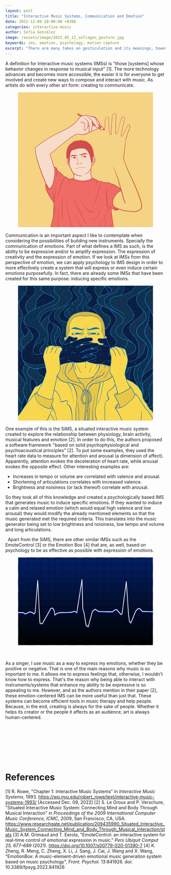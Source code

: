 ```yaml
---
layout: post
title: "Interactive Music Systems, Communication and Emotion"
date: 2022-12-09 10:00:00 +0200
categories: interactive-music
author: Sofía González
image: /assets/image/2022_05_12_sofiagon_gesture.jpg
keywords: ims, emotion, psychology, motion capture
excerpt: "There are many takes on gesticulation and its meanings, however, I wanted to take the time to delimit what a gesture is, possible categories and gesturing patters."
---
```


A definition for Interactive music systems (IMSs) is "those [systems] whose behavior changes in response to musical input" [1]. The more technology advances and becomes more accessible, the easier it is for everyone to get involved and create new ways to compose and interact with music. As artists do with every other art form: creating to communicate.

<figure style="float: none">
   <img src="/assets/image/2022_12_09_sofiagon_caricature.jpg" alt="" title="by CDD20 in pixabay" width="auto" />
</figure>

Communication is an important aspect I like to contemplate when considering the possibilities of building new instruments. Specially the communication of emotions. Part of what defines a IMS as such, is the ability to be expressive and/or to amplify expression. The expression of creativity and the expression of emotion.
If we look at IMSs from this perspective of emotion, we can apply psychology to IMS design in order to more effectively create a system that will express or even induce certain emotions purposefully.
In fact, there are already some IMSs that have been created for this same purpose: inducing specific emotions.

<figure style="float: none">
   <img src="/assets/image/2022_12_09_sofiagon_caricature_2.jpg" alt="" title="by CDD20 in pixabay" width="auto" />
</figure>

One example of this is the SiMS, a situated interactive music system created to explore the relationship between physiology, brain activity, musical features and emotion [2]. In order to do this, the authors proposed a software framework "based on solid psychophysiological and psychoacoustical principles" [2].
To put some examples, they used the heart rate data to measure for attention and arousal (a dimension of affect). Apparently, attention evokes the deceleration of heart rate, while arousal evokes the opposite effect. Other interesting examples are:
- Increases in tempo or volume are correlated with valence and arousal.
- Shortening of articulations correlates with increased valence.
- Brightness and noisiness (or lack thereof) correlate with arousal.

So they took all of this knowledge and created a psychologically based IMS that generates music to induce specific emotions. If they wanted to induce a calm and relaxed emotion (which would equal high valence and low arousal) they would modify the already mentioned elements so that the music generated met the required criteria. This translates into the music generator being set to low brightness and noisiness, low tempo and volume and long articulations.

&nbsp;
Apart from the SiMS, there are other similar IMSs such as the EmoteControl [3] or the Emotion Box [4] that are, as well, based on psychology to be as effective as possible with expression of emotions.

<figure style="float: none">
   <img src="/assets/image/2022_12_09_sofiagon_heartrate.png" alt="" title="by Dung Quách in pixabay" width="auto" />
</figure>

&nbsp;

As a singer, I use music as a way to express my emotions, whether they be positive or negative. That is one of the main reasons why music is so important to me. It allows me to express feelings that, otherwise, I wouldn't know how to express. That's the reason why being able to interact with instruments/systems that enhance my ability to be expressive is so appealing to me.
However, and as the authors mention in their paper [2], these emotion-centered IMS can be more useful than just that. These systems can become efficient tools in music therapy and help people. Because, in the end, creating is always for the sake of people. Whether it helps its creator or the people it affects as an audience, art is always human-centered.

&nbsp;

&nbsp;

&nbsp;

&nbsp;

# References
[1] R. Rowe, "Chapter 1: Interactive Music Systems" in *Interactive Music Systems*, 1993. https://wp.nyu.edu/robert_rowe/text/interactive-music-systems-1993/ [Accessed Dec. 09, 2022]
[2] S. Le Groux and P. Verschure, "Situated Interactive Music System: Connecting Mind and Body Through Musical Interaction" in *Proceedings of the 2009 International Computer Music Conference, ICMC*, 2009, San Francisco, CA, USA. https://www.researchgate.net/publication/209435990_Situated_Interactive_Music_System_Connecting_Mind_and_Body_Through_Musical_Interaction/stats
[3] A.M. Grimaud and T. Eerola, "EmoteControl: an interactive system for real-time control of emotional expression in music." *Pers Ubiquit Comput 25, 677–689* (2021). https://doi.org/10.1007/s00779-020-01390-7
[4] K. Zheng, R. Meng, C. Zheng, X. Li, J. Sang, J. Cai, J. Wang and X. Wang, "EmotionBox: A music-element-driven emotional music generation system based on music psychology",  *Front. Psychol.* 13:841926. doi: 10.3389/fpsyg.2022.841926
